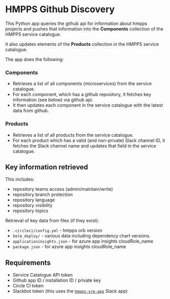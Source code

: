 # HMPPS Github Discovery

This Python app queries the github api for information about hmpps projects and pushes that information into the **Components** collection of the HMPPS service catalogue.

It also updates elements of the **Products** collection in the HMPPS service catalogue.


The app does the following:

### Components
- Retrieves a list of all components (microservices) from the service catalogue.
- For each component, which has a github repository, it fetches key information (see below) via github api.
- It then updates each component in the service catalogue with the latest data from github.

### Products
- Retrieves a list of all products from the service catalogue.
- For each product which has a valid (and non-private) Slack channel ID, it fetches the Slack channel name and updates that field in the service catalogue.


## Key information retrieved

This includes:
 - repository teams access (admin/maintain/write)
 - repository branch protection
 - repository language
 - repository visibility
 - repository topics

Retrieval of key data from files (if they exist):
 - `.circleci/config.yml` - hmpps orb version
 - `helm_deploy/` - various data including dependency chart versions.
 - `applicationinsights.json` - for azure app insights cloudRole_name
 - `package.json` - for azure app insights cloudRole_name


## Requirements
 - Service Catalogue API token
 - Github app ID / installation ID / private key
 - Circle CI token
 - Slackbot token (this uses the [`hmpps-sre-app`](https://api.slack.com/apps/A07BZTDHRNK/general) Slack app)


